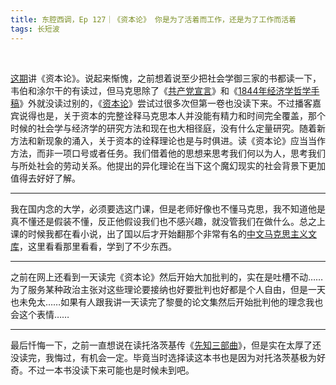 ```yaml
---
title: ‎东腔西调，Ep 127｜《资本论》 你是为了活着而工作，还是为了工作而活着
tags: 长短波
---
```


<br/>

[这期](https://podcasts.apple.com/us/podcast/vol-127-%E8%B5%84%E6%9C%AC%E8%AE%BA-%E4%BD%A0%E6%98%AF%E4%B8%BA%E4%BA%86%E6%B4%BB%E7%9D%80%E8%80%8C%E5%B7%A5%E4%BD%9C-%E8%BF%98%E6%98%AF%E4%B8%BA%E4%BA%86%E5%B7%A5%E4%BD%9C%E8%80%8C%E6%B4%BB%E7%9D%80/id1533768416?i=1000587466638)讲《资本论》。说起来惭愧，之前想着说至少把社会学御三家的书都读一下，韦伯和涂尔干的有读过，但马克思除了《[共产党宣言](https://book.douban.com/subject/35541211/)》和《[1844年经济学哲学手稿](https://book.douban.com/subject/26323176/)》外就没读过别的，《[资本论](https://book.douban.com/subject/30316487/)》尝试过很多次但第一卷也没读下来。不过播客嘉宾说得也是，关于资本的完整诠释马克思本人并没能有精力和时间完全覆盖，那个时候的社会学与经济学的研究方法和现在也大相径庭，没有什么定量研究。随着新方法和新现象的涌入，关于资本的诠释理论也是与时俱进。读《资本论》应当当作方法，而非一项口号或者任务。我们借着他的思想来思考我们何以为人，思考我们与所处社会的劳动关系。他提出的异化理论在当下这个魔幻现实的社会背景下更加值得去好好了解。



---



我在国内念的大学，必须要选这门课，但是老师好像也不懂马克思，我不知道他是真不懂还是假装不懂，反正他假设我们也不感兴趣，就没管我们在做什么。总之上课的时候我都在看小说，出了国以后才开始翻那个非常有名的[中文马克思主义文库](https://www.marxists.org/chinese/index.html)，这里看看那里看看，学到了不少东西。



---



之前在网上还看到一天读完《资本论》然后开始大加批判的，实在是吐槽不动……为了服务某种政治主张对这些理论要接纳也好要批判也好都是个人自由，但是一天也未免太……如果有人跟我讲一天读完了黎曼的论文集然后开始批判他的理念我也会这个表情……



---



最后忏悔一下，之前一直想说在读托洛茨基传《[先知三部曲](https://book.douban.com/subject/20537674/)》，但是实在太厚了还没读完，我悔过，有机会一定。毕竟当时选择读这本书也是因为对托洛茨基极为好奇。不过一本书没读下来可能也是时候未到吧。